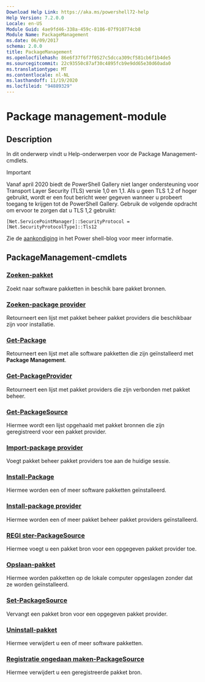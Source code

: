 ```yaml
---
Download Help Link: https://aka.ms/powershell72-help
Help Version: 7.2.0.0
Locale: en-US
Module Guid: 4ae9fd46-338a-459c-8186-07f910774cb8
Module Name: PackageManagement
ms.date: 06/09/2017
schema: 2.0.0
title: PackageManagement
ms.openlocfilehash: 86e6f37f6f7f0527c5dcca309cf581cb6f1b4de5
ms.sourcegitcommit: 22c93550c87af30c4895fcb9e9dd65e30d60ada0
ms.translationtype: MT
ms.contentlocale: nl-NL
ms.lasthandoff: 11/19/2020
ms.locfileid: "94889329"
---
```

# Package management-module

## Description

In dit onderwerp vindt u Help-onderwerpen voor de Package Management-cmdlets.

> [!IMPORTANT]
> Vanaf april 2020 biedt de PowerShell Gallery niet langer ondersteuning voor Transport Layer Security (TLS) versie 1,0 en 1,1. Als u geen TLS 1,2 of hoger gebruikt, wordt er een fout bericht weer gegeven wanneer u probeert toegang te krijgen tot de PowerShell Gallery. Gebruik de volgende opdracht om ervoor te zorgen dat u TLS 1,2 gebruikt:
>
> `[Net.ServicePointManager]::SecurityProtocol = [Net.SecurityProtocolType]::Tls12`
>
> Zie de [aankondiging](https://devblogs.microsoft.com/powershell/powershell-gallery-tls-support/) in het Power shell-blog voor meer informatie.

## PackageManagement-cmdlets

### [Zoeken-pakket](Find-Package.md)
Zoekt naar software pakketten in beschik bare pakket bronnen.

### [Zoeken-package provider](Find-PackageProvider.md)
Retourneert een lijst met pakket beheer pakket providers die beschikbaar zijn voor installatie.

### [Get-Package](Get-Package.md)
Retourneert een lijst met alle software pakketten die zijn geïnstalleerd met **Package Management**.

### [Get-PackageProvider](Get-PackageProvider.md)
Retourneert een lijst met pakket providers die zijn verbonden met pakket beheer.

### [Get-PackageSource](Get-PackageSource.md)
Hiermee wordt een lijst opgehaald met pakket bronnen die zijn geregistreerd voor een pakket provider.

### [Import-package provider](Import-PackageProvider.md)
Voegt pakket beheer pakket providers toe aan de huidige sessie.

### [Install-Package](Install-Package.md)
Hiermee worden een of meer software pakketten geïnstalleerd.

### [Install-package provider](Install-PackageProvider.md)
Hiermee worden een of meer pakket beheer pakket providers geïnstalleerd.

### [REGI ster-PackageSource](Register-PackageSource.md)
Hiermee voegt u een pakket bron voor een opgegeven pakket provider toe.

### [Opslaan-pakket](Save-Package.md)
Hiermee worden pakketten op de lokale computer opgeslagen zonder dat ze worden geïnstalleerd.

### [Set-PackageSource](Set-PackageSource.md)
Vervangt een pakket bron voor een opgegeven pakket provider.

### [Uninstall-pakket](Uninstall-Package.md)
Hiermee verwijdert u een of meer software pakketten.

### [Registratie ongedaan maken-PackageSource](Unregister-PackageSource.md)
Hiermee verwijdert u een geregistreerde pakket bron.
